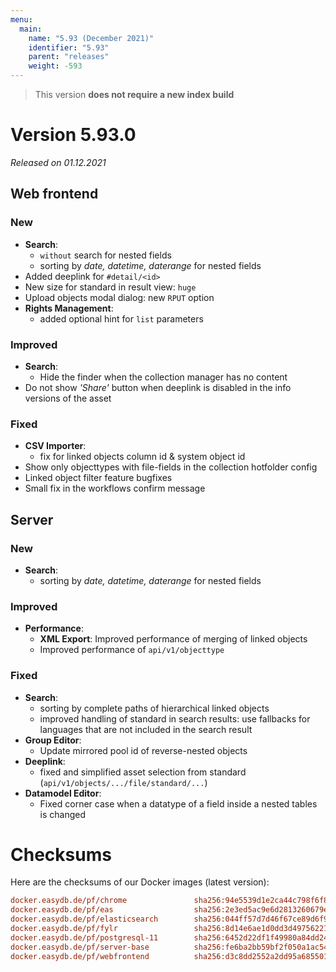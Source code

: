 ```yaml
---
menu:
  main:
    name: "5.93 (December 2021)"
    identifier: "5.93"
    parent: "releases"
    weight: -593
---
```


> This version **does not require a new index build**

# Version 5.93.0

*Released on 01.12.2021*

## Web frontend

### New

* **Search**:
  * `without` search for nested fields
  * sorting by *date, datetime, daterange* for nested fields
* Added deeplink for `#detail/<id>`
* New size for standard in result view: `huge`
* Upload objects modal dialog: new `RPUT` option
* **Rights Management**:
  * added optional hint for `list` parameters

### Improved

* **Search**:
  * Hide the finder when the collection manager has no content
* Do not show *'Share'* button when deeplink is disabled in the info versions of the asset

### Fixed

* **CSV Importer**:
  * fix for linked objects column id & system object id
* Show only objecttypes with file-fields in the collection hotfolder config
* Linked object filter feature bugfixes
* Small fix in the workflows confirm message

## Server

### New
* **Search**:
  * sorting by *date, datetime, daterange* for nested fields

### Improved

* **Performance**:
  * **XML Export**: Improved performance of merging of linked objects
  * Improved performance of `api/v1/objecttype`

### Fixed

* **Search**:
  * sorting by complete paths of hierarchical linked objects
  * improved handling of standard in search results: use fallbacks for languages that are not included in the search result
* **Group Editor**:
  * Update mirrored pool id of reverse-nested objects
* **Deeplink**:
  * fixed and simplified asset selection from standard (`api/v1/objects/.../file/standard/...`)
* **Datamodel Editor**:
  * Fixed corner case when a datatype of a field inside a nested tables is changed

# Checksums

Here are the checksums of our Docker images (latest version): 

```ini
docker.easydb.de/pf/chrome               sha256:94e5539d1e2ca44c798f6f84227ec06d513029e2e4e2912020827fd9e37848f6
docker.easydb.de/pf/eas                  sha256:2e3ed5ac9e6d2813260679eec3dda2b4a1ce1b48bec489a9cf06f4d45d620353
docker.easydb.de/pf/elasticsearch        sha256:044ff57d7d46f67ce89d6f952f146a2ecb3d4b193b93369c1d3f63f50d6c0a0f
docker.easydb.de/pf/fylr                 sha256:8d14e6ae1d0dd3d49756221bac0f7f3ea6bd7f810a62ffaa81a5d75faa5ef0c9
docker.easydb.de/pf/postgresql-11        sha256:6452d22df1f49980a84dd246a6683bcc5e42bba0351f80fea2f8571223349dd4
docker.easydb.de/pf/server-base          sha256:fe6ba2bb59bf2f050a1ac549f05406ecaa667d9c1fb350924b17b6877d308c11
docker.easydb.de/pf/webfrontend          sha256:d3c8dd2552a2dd95a685501eafd93f2f5f63e2595f6caabb7d2d39cffa276a8b
```
